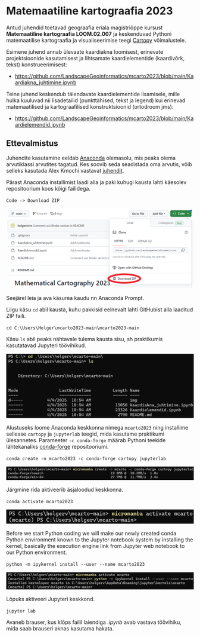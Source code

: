 # Matemaatiline kartograafia 2023
Antud juhendid toetavad geograafia eriala magistriõppe kursust <b>Matemaatiline kartograafia LOOM.02.007</b> ja keskenduvad Pythoni matemaatilise kartograafia ja visualiseerimise teegi [Cartopy](https://scitools.org.uk/cartopy/docs/latest/) võimalustele.

Esimene juhend annab ülevaate kaardiakna loomisest, erinevate projektsioonide kasutamisest ja lihtsamate kaardielementide (kaardivõrk, tekst) konstrueerimisest:
* https://github.com/LandscapeGeoinformatics/mcarto2023/blob/main/Kaardiakna_juhtimine.ipynb

Teine juhend keskendub täiendavate kaardielementide lisamisele, mille hulka kuuluvad nii lisadetailid (punkttähised, tekst ja legend) kui erinevad matemaatilised ja kartograafilised konstruktsioonid (ortodroom jms):
* https://github.com/LandscapeGeoinformatics/mcarto2023/blob/main/Kaardielemendid.ipynb

## Ettevalmistus
Juhendite kasutamine eeldab [Anaconda](https://conda.io/en/main/miniconda.html) olemasolu, mis peaks olema arvutiklassi arvutites tagatud. Kes soovib seda seadistada oma arvutis, võib selleks kasutada Alex Kmochi vastavat [juhendit](https://kodu.ut.ee/~kmoch/geopython2020/L0/Installing_Miniconda_GIS.html).

Pärast Anaconda installimist laadi alla ja paki kuhugi kausta lahti käesolev repositoorium koos kõigi failidega.

`Code -> Download ZIP`

![download_zip](img/download_zip.png)

Seejärel leia ja ava käsurea kaudu nn Anaconda Prompt.

Liigu käsu `cd` abil kausta, kuhu pakkisid eelnevalt lahti GitHubist alla laaditud ZIP faili.

`cd C:\Users\Holger\mcarto2023-main\mcarto2023-main`

Käsu `ls` abil peaks nähtavale tulema kausta sisu, sh praktikumis kasutatavad Jupyteri töövihikud.

![folder](img/folder.png)

Alustuseks loome Anaconda keskkonna nimega `mcarto2023` ning installime sellesse `cartopy` ja `jupyterlab` teegid, mida kasutame praktikumi ülesannetes. Parameeter `-c conda-forge` määrab Pythoni teekide lähtekanaliks [conda-forge](https://conda-forge.org/) repositooriumi.

`conda create -n mcarto2023 -c conda-forge cartopy jupyterlab`

![create_env](img/create_env.png)

Järgmine rida aktiveerib äsjaloodud keskkonna.

`conda activate mcarto2023`

![activate_env](img/activate_env.png)

Before we start Python coding we will make our newly created conda Python environment known to the Jupyter notebook system by installing the kernel, basically the execution engine link from Jupyter web notebook to our Python environment.

`python -m ipykernel install --user --name mcarto2023`

![install_kernel](img/install_kernel.png)

Lõpuks aktiveeri Jupyteri keskkond.

`jupyter lab`

Avaneb brauser, kus klõps failil laiendiga *.ipynb* avab vastava töövihiku, mida saab brauseri aknas kasutama hakata.
